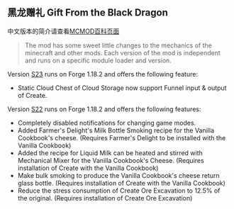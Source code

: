 ## 黑龙赠礼 Gift From the Black Dragon
中文版本的简介请查看[MCMOD百科页面](https://www.mcmod.cn/class/8421.html)

> The mod has some sweet little changes to the mechanics of the minecraft and other mods. Each version of the mod is independent and runs on a specific module loader and version.

Version [S23](https://github.com/DualDragonSociety/GiftFromTheBlackDragon-S23/releases) runs on Forge 1.18.2 and offers the following feature:
* Static Cloud Chest of Cloud Storage now support Funnel input & output of Create.

Version [S22](https://github.com/DualDragonSociety/GiftFromTheBlackDragon-S22/releases) runs on Forge 1.18.2 and offers the following features:
* Completely disabled notifications for changing game modes.
* Added Farmer's Delight's Milk Bottle Smoking recipe for the Vanilla Cookbook's cheese. (Requires Farmer's Delight to be installed with the Vanilla Cookbook)
* Added the recipe for Liquid Milk can be heated and stirred with Mechanical Mixer for the Vanilla Cookbook's Cheese. (Requires installation of Create with the Vanilla Cookbook)
* Make bulk smoking to produce the Vanilla Cookbook's cheese return glass bottle. (Requires installation of Create with the Vanilla Cookbook)
* Reduce the stress consumption of Create Ore Excavation to 12.5% of the original. (Requires installation of Create Ore Excavation)
